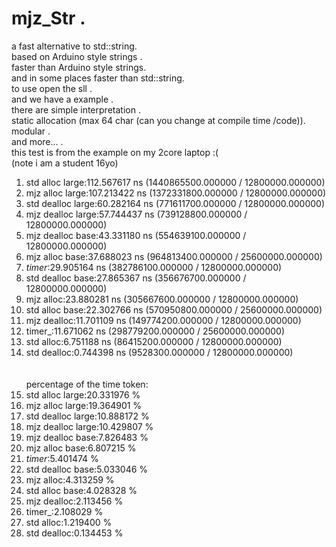 # mjz_Str .<br>
a fast alternative to std::string.<br>
 based on Arduino style strings .<br>
 faster than Arduino style strings. <br>
 and in some places faster than std::string.<br>
 to use open the sll  .<br>
 and we have a example .<br>
 there are simple interpretation .<br>
 static allocation (max 64 char (can you change at compile time /code)).<br>
 modular .<br>
 and more... .<br>
 this test is from the example on my 2core laptop :(<br>
 (note i am a student 16yo)<br>
 1. std alloc large:112.567617 ns (1440865500.000000 / 12800000.000000)<br>
2. mjz alloc large:107.213422 ns (1372331800.000000 / 12800000.000000)<br>
3. std dealloc large:60.282164 ns (771611700.000000 / 12800000.000000)<br>
4. mjz dealloc large:57.744437 ns (739128800.000000 / 12800000.000000)<br>
5. mjz dealloc base:43.331180 ns (554639100.000000 / 12800000.000000)<br>
6. mjz alloc base:37.688023 ns (964813400.000000 / 25600000.000000)<br>
7. _timer_:29.905164 ns (382786100.000000 / 12800000.000000)<br>
8. std dealloc base:27.865367 ns (356676700.000000 / 12800000.000000)<br>
9. mjz alloc:23.880281 ns (305667600.000000 / 12800000.000000)<br>
10. std alloc base:22.302766 ns (570950800.000000 / 25600000.000000)<br>
11. mjz dealloc:11.701109 ns (149774200.000000 / 12800000.000000)<br>
12. timer_:11.671062 ns (298779200.000000 / 25600000.000000)<br>
13. std alloc:6.751188 ns (86415200.000000 / 12800000.000000)<br>
14. std dealloc:0.744398 ns (9528300.000000 / 12800000.000000)<br>
<br><br>
    percentage of the time token:<br>
1. std alloc large:20.331976 %<br>
2. mjz alloc large:19.364901 %<br>
3. std dealloc large:10.888172 %<br>
4. mjz dealloc large:10.429807 %<br>
5. mjz dealloc base:7.826483 %<br>
6. mjz alloc base:6.807215 %<br>
7. _timer_:5.401474 %<br>
8. std dealloc base:5.033046 %<br>
9. mjz alloc:4.313259 %<br>
10. std alloc base:4.028328 %<br>
11. mjz dealloc:2.113456 %<br>
12. timer_:2.108029 %<br>
13. std alloc:1.219400 %<br>
14. std dealloc:0.134453 %<br>
 <br>
 <br>
